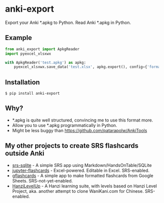 # anki-export

Export your Anki \*.apkg to Python. Read Anki \*.apkg in Python.

## Example

```python
from anki_export import ApkgReader
import pyexcel_xlsxwx

with ApkgReader('test.apkg') as apkg:
    pyexcel_xlsxwx.save_data('test.xlsx', apkg.export(), config={'format': None})
```

## Installation

```commandline
$ pip install anki-export
```

## Why?

- \*.apkg is quite well structured, convincing me to use this format more.
- Allow you to use \*.apkg programmatically in Python.
- Might be less buggy than https://github.com/patarapolw/AnkiTools

## My other projects to create SRS flashcards outside Anki

- [srs-sqlite](https://github.com/patarapolw/srs-sqlite) - A simple SRS app using Markdown/HandsOnTable/SQLite
- [jupyter-flashcards](https://github.com/patarapolw/jupyter-flashcards) - Excel-powered. Editable in Excel. SRS-enabled.
- [gflashcards](https://github.com/patarapolw/gflashcards) - A simple app to make formatted flashcards from Google Sheets. SRS-not-yet-enabled.
- [HanziLevelUp](https://github.com/patarapolw/HanziLevelUp) - A Hanzi learning suite, with levels based on Hanzi Level Project, aka. another attempt to clone WaniKani.com for Chinese. SRS-enabled.
